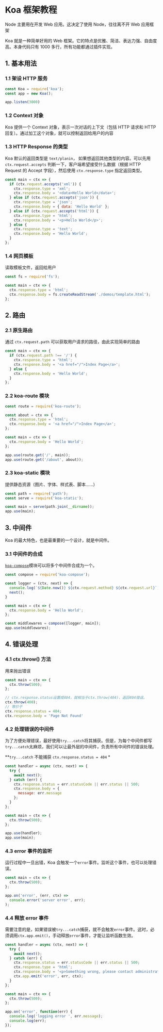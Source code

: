 # Koa 框架教程

Node 主要用在开发 Web 应用。这决定了使用 Node，往往离不开 Web 应用框架

Koa 就是一种简单好用的 Web 框架。它的特点是优雅、简洁、表达力强、自由度高。本身代码只有 1000 多行，所有功能都通过插件实现。



## 1. 基本用法

### 1.1 架设 HTTP 服务

```javascript
const Koa = require('koa');
const app = new Koa();

app.listen(3000)
```



### 1.2 Context 对象

Koa 提供一个 Context 对象，表示一次对话的上下文（包括 HTTP 请求和 HTTP 回复）。通过加工这个对象，就可以控制返回给用户的内容



### 1.3 HTTP Response 的类型

Koa 默认的返回类型是 `text/planin`， 如果想返回其他类型的内容。可以先用 `ctx.request.accepts` 判断一下，客户端希望接受什么数据（根据 HTTP Request 的 Accept 字段），然后使用 `ctx.response.type` 指定返回类型。

```javascript
const main = ctx => {
  if (ctx.request.accepts('xml')) {
    ctx.response.type = 'xml';
    ctx.response.body = '<data>Hello World</data>';
  } else if (ctx.request.accepts('json')) {
    ctx.response.type = 'json';
    ctx.response.body = { data: 'Hello World' };
  } else if (ctx.request.accepts('html')) {
    ctx.response.type = 'html';
    ctx.response.body = '<p>Hello World</p>';
  } else {
    ctx.response.type = 'text';
    ctx.response.body = 'Hello World';
  }
};
```



### 1.4 网页模板

读取模板文件，返回给用户

```javascript
const fs = require('fs');

const main = ctx => {
  ctx.response.type = 'html';
  ctx.response.body = fs.createReadStream('./demos/template.html');
};
```



## 2. 路由

### 2.1 原生路由

通过 `ctx.request.path` 可以获取用户请求的路径，由此实现简单的路由

```javascript
const main = ctx => {
  if (ctx.request.path !== '/') {
    ctx.response.type = 'html';
    ctx.response.body = '<a href="/">Index Page</a>';
  } else {
    ctx.response.body = 'Hello World';
  }
};
```



### 2.2 koa-route 模块

```javascript
const route = require('koa-route');

const about = ctx => {
  ctx.response.type = 'html';
  ctx.response.body = '<a href="/">Index Page</a>';
};

const main = ctx => {
  ctx.response.body = 'Hello World';
};

app.use(route.get('/', main));
app.use(route.get('/about', about));
```



### 2.3 koa-static 模块

提供静态资源（图片、字体、样式表、脚本......）

```javascript
const path = require('path');
const serve = require('koa-static');

const main = serve(path.join(__dirname));
app.use(main);
```





## 3. 中间件

Koa 的最大特色，也是最重要的一个设计，就是中间件。



### 3.1 中间件的合成

[`koa-compose`](https://www.npmjs.com/package/koa-compose)模块可以将多个中间件合成为一个。

```javascript
const compose = require('koa-compose');

const logger = (ctx, next) => {
  console.log(`${Date.now()} ${ctx.request.method} ${ctx.request.url}`);
  next();
}

const main = ctx => {
  ctx.response.body = 'Hello World';
};

const middlewares = compose([logger, main]);
app.use(middlewares);
```



## 4. 错误处理

### 4.1 ctx.throw() 方法

用来抛出错误

```javascript
const main = ctx => {
  ctx.throw(500);
};

// ctx.response.status设置成404，就相当于ctx.throw(404)，返回404错误。
ctx.throw(400);
// 等价于
ctx.response.status = 404;
ctx.response.body = 'Page Not Found'
```



### 4.2 处理错误的中间件

为了方便处理错误，最好使用`try...catch`将其捕获。但是，为每个中间件都写`try...catch`太麻烦，我们可以让最外层的中间件，负责所有中间件的错误处理。

**`try...catch` 不能捕获 `ctx.response.status = 404` *

```javascript
const handler = async (ctx, next) => {
  try {
    await next();
  } catch (err) {
    ctx.response.status = err.statusCode || err.status || 500;
    ctx.response.body = {
      message: err.message
    };
  }
};

const main = ctx => {
  ctx.throw(500);
};

app.use(handler);
app.use(main);
```



### 4.3 error 事件的监听

运行过程中一旦出错，Koa 会触发一个`error`事件。监听这个事件，也可以处理错误。

```javascript
const main = ctx => {
  ctx.throw(500);
};

app.on('error', (err, ctx) =>
  console.error('server error', err);
);
```



### 4.4 释放 error 事件

需要注意的是，如果错误被`try...catch`捕获，就不会触发`error`事件。这时，必须调用`ctx.app.emit()`，手动释放`error`事件，才能让监听函数生效。

```javascript
const handler = async (ctx, next) => {
  try {
    await next();
  } catch (err) {
    ctx.response.status = err.statusCode || err.status || 500;
    ctx.response.type = 'html';
    ctx.response.body = '<p>Something wrong, please contact administrator.</p>';
    ctx.app.emit('error', err, ctx);
  }
};

const main = ctx => {
  ctx.throw(500);
};

app.on('error', function(err) {
  console.log('logging error ', err.message);
  console.log(err);
});

```

